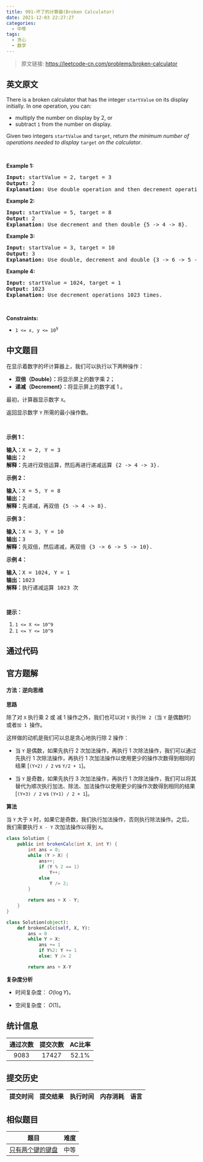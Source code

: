 ```yaml
---
title: 991-坏了的计算器(Broken Calculator)
date: 2021-12-03 22:27:27
categories:
  - 中等
tags:
  - 贪心
  - 数学
---
```


> 原文链接: https://leetcode-cn.com/problems/broken-calculator


## 英文原文
<div><p>There is a broken calculator that has the integer <code>startValue</code> on its display initially. In one operation, you can:</p>

<ul>
	<li>multiply the number on display by 2, or</li>
	<li>subtract <code>1</code> from the number on display.</li>
</ul>

<p>Given two integers <code>startValue</code> and <code>target</code>, return <em>the minimum number of operations needed to display </em><code>target</code><em> on the calculator</em>.</p>

<p>&nbsp;</p>
<p><strong>Example 1:</strong></p>

<pre>
<strong>Input:</strong> startValue = 2, target = 3
<strong>Output:</strong> 2
<strong>Explanation:</strong> Use double operation and then decrement operation {2 -&gt; 4 -&gt; 3}.
</pre>

<p><strong>Example 2:</strong></p>

<pre>
<strong>Input:</strong> startValue = 5, target = 8
<strong>Output:</strong> 2
<strong>Explanation:</strong> Use decrement and then double {5 -&gt; 4 -&gt; 8}.
</pre>

<p><strong>Example 3:</strong></p>

<pre>
<strong>Input:</strong> startValue = 3, target = 10
<strong>Output:</strong> 3
<strong>Explanation:</strong> Use double, decrement and double {3 -&gt; 6 -&gt; 5 -&gt; 10}.
</pre>

<p><strong>Example 4:</strong></p>

<pre>
<strong>Input:</strong> startValue = 1024, target = 1
<strong>Output:</strong> 1023
<strong>Explanation:</strong> Use decrement operations 1023 times.
</pre>

<p>&nbsp;</p>
<p><strong>Constraints:</strong></p>

<ul>
	<li><code>1 &lt;= x, y &lt;= 10<sup>9</sup></code></li>
</ul>
</div>

## 中文题目
<div><p>在显示着数字的坏计算器上，我们可以执行以下两种操作：</p>

<ul>
	<li><strong>双倍（Double）：</strong>将显示屏上的数字乘 2；</li>
	<li><strong>递减（Decrement）：</strong>将显示屏上的数字减 1 。</li>
</ul>

<p>最初，计算器显示数字&nbsp;<code>X</code>。</p>

<p>返回显示数字&nbsp;<code>Y</code>&nbsp;所需的最小操作数。</p>

<p>&nbsp;</p>

<p><strong>示例 1：</strong></p>

<pre><strong>输入：</strong>X = 2, Y = 3
<strong>输出：</strong>2
<strong>解释：</strong>先进行双倍运算，然后再进行递减运算 {2 -&gt; 4 -&gt; 3}.
</pre>

<p><strong>示例 2：</strong></p>

<pre><strong>输入：</strong>X = 5, Y = 8
<strong>输出：</strong>2
<strong>解释：</strong>先递减，再双倍 {5 -&gt; 4 -&gt; 8}.
</pre>

<p><strong>示例 3：</strong></p>

<pre><strong>输入：</strong>X = 3, Y = 10
<strong>输出：</strong>3
<strong>解释：</strong>先双倍，然后递减，再双倍 {3 -&gt; 6 -&gt; 5 -&gt; 10}.
</pre>

<p><strong>示例 4：</strong></p>

<pre><strong>输入：</strong>X = 1024, Y = 1
<strong>输出：</strong>1023
<strong>解释：</strong>执行递减运算 1023 次
</pre>

<p>&nbsp;</p>

<p><strong>提示：</strong></p>

<ol>
	<li><code>1 &lt;= X &lt;= 10^9</code></li>
	<li><code>1 &lt;= Y &lt;= 10^9</code></li>
</ol>
</div>

## 通过代码
<RecoDemo>
</RecoDemo>


## 官方题解
#### 方法：逆向思维

**思路**

除了对 `X` 执行乘 2 或 减 1 操作之外，我们也可以对 `Y` 执行`除 2`（当 `Y` 是偶数时）或者`加 1 `操作。

这样做的动机是我们可以总是贪心地执行除 2 操作：

* 当 `Y` 是偶数，如果先执行 2 次加法操作，再执行 1 次除法操作，我们可以通过先执行 1 次除法操作，再执行 1 次加法操作以使用更少的操作次数得到相同的结果 [`(Y+2) / 2` vs `Y/2 + 1`]。

* 当 `Y` 是奇数，如果先执行 3 次加法操作，再执行 1 次除法操作，我们可以将其替代为顺次执行加法、除法、加法操作以使用更少的操作次数得到相同的结果 [`(Y+3) / 2` vs `(Y+1) / 2 + 1`]。

**算法**

当 `Y` 大于 `X` 时，如果它是奇数，我们执行加法操作，否则执行除法操作。之后，我们需要执行 `X - Y` 次加法操作以得到 `X`。

```java [uRsowHNz-Java]
class Solution {
    public int brokenCalc(int X, int Y) {
        int ans = 0;
        while (Y > X) {
            ans++;
            if (Y % 2 == 1)
                Y++;
            else
                Y /= 2;
        }

        return ans + X - Y;
    }
}
```
```python [uRsowHNz-Python]
class Solution(object):
    def brokenCalc(self, X, Y):
        ans = 0
        while Y > X:
            ans += 1
            if Y%2: Y += 1
            else: Y /= 2

        return ans + X-Y
```


**复杂度分析**

* 时间复杂度：  $O(\log Y)$。

* 空间复杂度：  $O(1)$。





## 统计信息
| 通过次数 | 提交次数 | AC比率 |
| :------: | :------: | :------: |
|    9083    |    17427    |   52.1%   |

## 提交历史
| 提交时间 | 提交结果 | 执行时间 |  内存消耗  | 语言 |
| :------: | :------: | :------: | :--------: | :--------: |


## 相似题目
|                             题目                             | 难度 |
| :----------------------------------------------------------: | :---------: |
| [只有两个键的键盘](https://leetcode-cn.com/problems/2-keys-keyboard/) | 中等|
